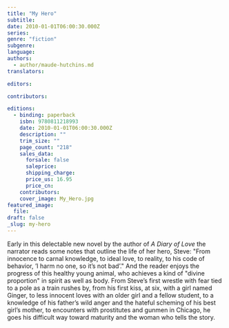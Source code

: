 ```yaml
---
title: "My Hero"
subtitle:
date: 2010-01-01T06:00:30.000Z
series:
genre: "fiction"
subgenre:
language:
authors:
  - author/maude-hutchins.md
translators:

editors:

contributors:

editions:
  - binding: paperback
    isbn: 9780811218993
    date: 2010-01-01T06:00:30.000Z
    description: ""
    trim_size: ""
    page_count: "218"
    sales_data:
      forsale: false
      saleprice:
      shipping_charge:
      price_us: 16.95
      price_cn:
    contributors:
    cover_image: My_Hero.jpg
featured_image:
  file:
draft: false
_slug: my-hero
---
```


Early in this delectable new novel by the author of _A Diary of Love_ the narrator reads some notes that outline the life of her hero, Steve: "From innocence to carnal knowledge, to ideal love, to reality, to his code of behavior, ’I harm no one, so it’s not bad’." And the reader enjoys the progress of this healthy young animal, who achieves a kind of "divine proportion" in spirit as well as body. From Steve’s first wrestle with fear tied to a pole as a train rushes by, from his first kiss, at six, with a girl named Ginger, to less innocent loves with an older girl and a fellow student, to a knowledge of his father’s wild anger and the hateful scheming of his best girl’s mother, to encounters with prostitutes and gunmen in Chicago, he goes his difficult way toward maturity and the woman who tells the story.

